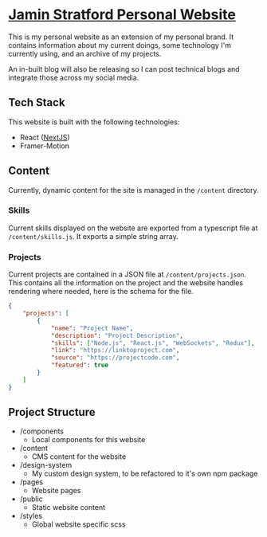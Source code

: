 # [Jamin Stratford Personal Website](https://www.jaminstratford.com/)

This is my personal website as an extension of my personal brand. It contains information about my current doings, some technology I'm currently using, and an archive of my projects.

An in-built blog will also be releasing so I can post technical blogs and integrate those across my social media.

## Tech Stack

This website is built with the following technologies:

-   React ([NextJS](https://nextjs.org/))
-   Framer-Motion

## Content

Currently, dynamic content for the site is managed in the `/content` directory.

### Skills

Current skills displayed on the website are exported from a typescript file at `/content/skills.js`. It exports a simple string array.

### Projects

Current projects are contained in a JSON file at `/content/projects.json`. This contains all the information on the project and the website handles rendering where needed, here is the schema for the file.

```json
{
    "projects": [
        {
            "name": "Project Name",
            "description": "Project Description",
            "skills": ["Node.js", "React.js", "WebSockets", "Redux"],
            "link": "https://linktoproject.com",
            "source": "https://projectcode.com",
            "featured": true
        }
    ]
}
```

## Project Structure

-   /components
    -   Local components for this website
-   /content
    -   CMS content for the website
-   /design-system
    -   My custom design system, to be refactored to it's own npm package
-   /pages
    -   Website pages
-   /public
    -   Static website content
-   /styles
    -   Global website specific scss
